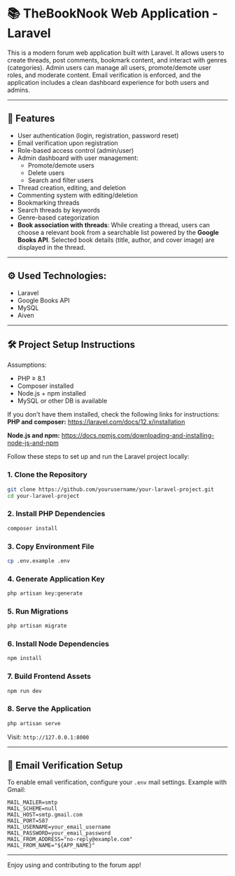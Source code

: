 # 📚 TheBookNook Web Application - Laravel

This is a modern forum web application built with Laravel. It allows users to create threads, post comments, bookmark content, and interact with genres (categories). Admin users can manage all users, promote/demote user roles, and moderate content. Email verification is enforced, and the application includes a clean dashboard experience for both users and admins.

---

## 🚀 Features

- User authentication (login, registration, password reset)
- Email verification upon registration
- Role-based access control (admin/user)
- Admin dashboard with user management:
  - Promote/demote users
  - Delete users
  - Search and filter users
- Thread creation, editing, and deletion
- Commenting system with editing/deletion
- Bookmarking threads
- Search threads by keywords
- Genre-based categorization
- **Book association with threads**: While creating a thread, users can choose a relevant book from a searchable list powered by the **Google Books API**. Selected book details (title, author, and cover image) are displayed in the thread.

---

## ⚙️ Used Technologies:
- Laravel 
- Google Books API
- MySQL
- Aiven

---

## 🛠️ Project Setup Instructions

 Assumptions:
 - PHP ≥ 8.1
 - Composer installed
 - Node.js + npm installed
 - MySQL or other DB is available

If you don't have them installed, check the following links for instructions:
 **PHP and composer:**
 https://laravel.com/docs/12.x/installation

 **Node.js and npm:**
 https://docs.npmjs.com/downloading-and-installing-node-js-and-npm


Follow these steps to set up and run the Laravel project locally:

### 1. Clone the Repository
```bash
git clone https://github.com/yourusername/your-laravel-project.git
cd your-laravel-project
```

### 2. Install PHP Dependencies
```bash
composer install
```

### 3. Copy Environment File
```bash
cp .env.example .env
```

### 4. Generate Application Key
```bash
php artisan key:generate
```

### 5. Run Migrations
```bash
php artisan migrate
```
### 6. Install Node Dependencies
```bash
npm install
```

### 7. Build Frontend Assets
```bash
npm run dev
```

### 8. Serve the Application
```bash
php artisan serve
```
Visit: `http://127.0.0.1:8000`

---

## 📧 Email Verification Setup
To enable email verification, configure your `.env` mail settings. Example with Gmail:
```env
MAIL_MAILER=smtp
MAIL_SCHEME=null
MAIL_HOST=smtp.gmail.com
MAIL_PORT=587
MAIL_USERNAME=your_email_username
MAIL_PASSWORD=your_email_password
MAIL_FROM_ADDRESS="no-reply@example.com"
MAIL_FROM_NAME="${APP_NAME}"
```

---


Enjoy using and contributing to the forum app!

